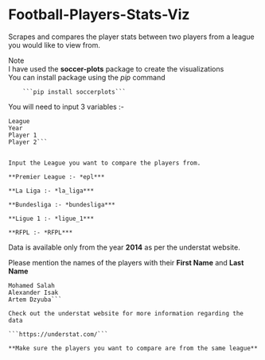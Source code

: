 # Football-Players-Stats-Viz
Scrapes  and compares the player stats between two players from a league you would like to view from.

Note
    <br>I have used the **soccer-plots** package to create the visualizations</br>
    You can install package using the _pip_ command
        
        ```pip install soccerplots```


You will need to input 3 variables :-
```
League
Year
Player 1
Player 2```


Input the League you want to compare the players from.

**Premier League :- *epl*** 

**La Liga :- *la_liga***

**Bundesliga :- *bundesliga***

**Ligue 1 :- *ligue_1***

**RFPL :- *RFPL***
```

Data is available only from the year **2014** as per the understat website.

Please mention the names of the players with their **First Name** and **Last Name**
```Examples:-
Mohamed Salah
Alexander Isak
Artem Dzyuba```

Check out the understat website for more information regarding the data

```https://understat.com/```

**Make sure the players you want to compare are from the same league**
